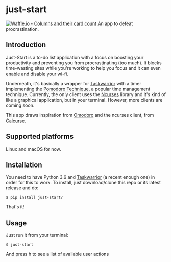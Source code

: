 # just-start
[![Waffle.io - Columns and their card count](https://badge.waffle.io/AliGhahraei/just-start.svg?columns=To%20Do,High%20Priority)](https://waffle.io/AliGhahraei/just-start)
An app to defeat procrastination.

## Introduction
Just-Start is a to-do list application with a focus on boosting your
productivity and preventing you from procrastinating (too much). It blocks
time-wasting sites while you're working to help you focus and it can even enable
and disable your wi-fi.


Underneath, it's basically a wrapper for [Taskwarrior](https://taskwarrior.org/)
with a timer implementing the 
[Pomodoro Technique](https://cirillocompany.de/pages/pomodoro-technique), a
popular time management technique. Currently, the only client uses the 
[Ncurses](https://www.gnu.org/software/ncurses/) library and it's kind of like
a graphical application, but in your terminal. However, more clients are coming
soon.


This app draws inspiration from [Omodoro](https://github.com/okraits/omodoro)
and the ncurses client, from [Calcurse](http://calcurse.org/).

## Supported platforms
Linux and macOS for now.

## Installation
You need to have Python 3.6 and [Taskwarrior](https://taskwarrior.org/) (a 
recent enough one) in order for this to work. To install, just download/clone
this repo or its latest release and do:

```
$ pip install just-start/
```

That's it!

## Usage
Just run it from your terminal:

```
$ just-start
```

And press h to see a list of available user actions
